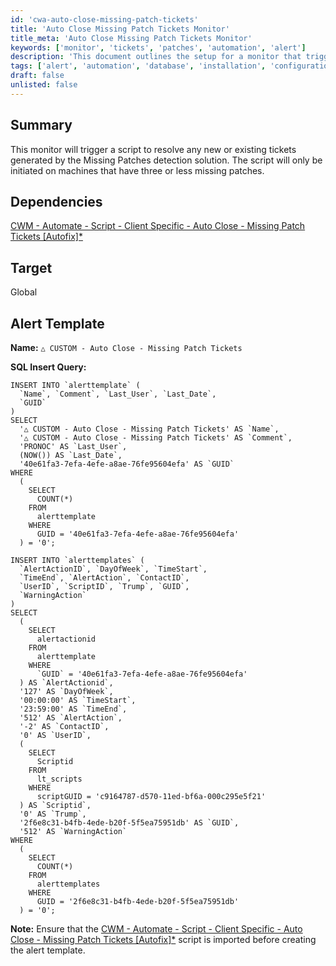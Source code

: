 ```yaml
---
id: 'cwa-auto-close-missing-patch-tickets'
title: 'Auto Close Missing Patch Tickets Monitor'
title_meta: 'Auto Close Missing Patch Tickets Monitor'
keywords: ['monitor', 'tickets', 'patches', 'automation', 'alert']
description: 'This document outlines the setup for a monitor that triggers a script to automatically resolve new or existing tickets generated by the Missing Patches detection solution, specifically for machines with three or fewer missing patches.'
tags: ['alert', 'automation', 'database', 'installation', 'configuration', 'windows']
draft: false
unlisted: false
---
```

## Summary

This monitor will trigger a script to resolve any new or existing tickets generated by the Missing Patches detection solution. The script will only be initiated on machines that have three or less missing patches.

## Dependencies

[CWM - Automate - Script - Client Specific - Auto Close - Missing Patch Tickets [Autofix]*](https://proval.itglue.com/DOC-5078775-12589458)

## Target

Global

## Alert Template

**Name:** `△ CUSTOM - Auto Close - Missing Patch Tickets`

**SQL Insert Query:**
```
INSERT INTO `alerttemplate` (
  `Name`, `Comment`, `Last_User`, `Last_Date`, 
  `GUID`
) 
SELECT 
  '△ CUSTOM - Auto Close - Missing Patch Tickets' AS `Name`, 
  '△ CUSTOM - Auto Close - Missing Patch Tickets' AS `Comment`, 
  'PRONOC' AS `Last_User`, 
  (NOW()) AS `Last_Date`, 
  '40e61fa3-7efa-4efe-a8ae-76fe95604efa' AS `GUID` 
WHERE 
  (
    SELECT 
      COUNT(*) 
    FROM 
      alerttemplate 
    WHERE 
      GUID = '40e61fa3-7efa-4efe-a8ae-76fe95604efa'
  ) = '0';

INSERT INTO `alerttemplates` (
  `AlertActionID`, `DayOfWeek`, `TimeStart`, 
  `TimeEnd`, `AlertAction`, `ContactID`, 
  `UserID`, `ScriptID`, `Trump`, `GUID`, 
  `WarningAction`
) 
SELECT 
  (
    SELECT 
      alertactionid 
    FROM 
      alerttemplate 
    WHERE 
      `GUID` = '40e61fa3-7efa-4efe-a8ae-76fe95604efa'
  ) AS `AlertActionid`, 
  '127' AS `DayOfWeek`, 
  '00:00:00' AS `TimeStart`, 
  '23:59:00' AS `TimeEnd`, 
  '512' AS `AlertAction`, 
  '-2' AS `ContactID`, 
  '0' AS `UserID`, 
  (
    SELECT 
      Scriptid 
    FROM 
      lt_scripts 
    WHERE 
      scriptGUID = 'c9164787-d570-11ed-bf6a-000c295e5f21'
  ) AS `Scriptid`, 
  '0' AS `Trump`, 
  '2f6e8c31-b4fb-4ede-b20f-5f5ea75951db' AS `GUID`, 
  '512' AS `WarningAction` 
WHERE 
  (
    SELECT 
      COUNT(*) 
    FROM 
      alerttemplates 
    WHERE 
      GUID = '2f6e8c31-b4fb-4ede-b20f-5f5ea75951db'
  ) = '0';
```

**Note:** Ensure that the [CWM - Automate - Script - Client Specific - Auto Close - Missing Patch Tickets [Autofix]*](https://proval.itglue.com/DOC-5078775-12589458) script is imported before creating the alert template.

